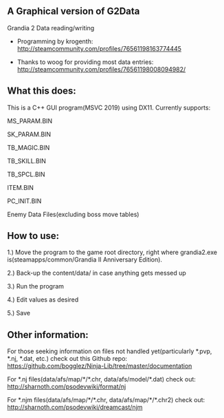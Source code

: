 ## A Graphical version of G2Data

Grandia 2 Data reading/writing

 - Programming by krogenth: http://steamcommunity.com/profiles/76561198163774445
 
 - Thanks to woog for providing most data entries: http://steamcommunity.com/profiles/76561198008094982/

## What this does:

This is a C++ GUI program(MSVC 2019) using DX11. Currently supports:

MS_PARAM.BIN

SK_PARAM.BIN

TB_MAGIC.BIN

TB_SKILL.BIN

TB_SPCL.BIN

ITEM.BIN

PC_INIT.BIN

Enemy Data Files(excluding boss move tables)

## How to use:

1.) Move the program to the game root directory, right where grandia2.exe is(steamapps/common/Grandia II Anniversary Edition).

2.) Back-up the content/data/ in case anything gets messed up

3.) Run the program

4.) Edit values as desired

5.) Save

## Other information:
	
For those seeking information on files not handled yet(particularly \*.pvp, \*.nj, \*.dat, etc.) check out this Github repo:
https://github.com/bogglez/Ninja-Lib/tree/master/documentation

For \*.nj files(data/afs/map/\*/\*.chr, data/afs/model/\*.dat) check out:
http://sharnoth.com/psodevwiki/format/nj

For \*.njm files(data/afs/map/\*/\*.chr, data/afs/map/\*/\*.chr2) check out:
http://sharnoth.com/psodevwiki/dreamcast/njm
